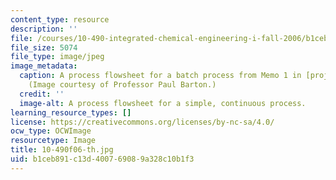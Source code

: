 ```yaml
---
content_type: resource
description: ''
file: /courses/10-490-integrated-chemical-engineering-i-fall-2006/b1ceb891c13d400769089a328c10b1f3_10-490f06-th.jpg
file_size: 5074
file_type: image/jpeg
image_metadata:
  caption: A process flowsheet for a batch process from Memo 1 in [projects](/courses/10-490-integrated-chemical-engineering-i-fall-2006/pages/projects).
    (Image courtesy of Professor Paul Barton.)
  credit: ''
  image-alt: A process flowsheet for a simple, continuous process.
learning_resource_types: []
license: https://creativecommons.org/licenses/by-nc-sa/4.0/
ocw_type: OCWImage
resourcetype: Image
title: 10-490f06-th.jpg
uid: b1ceb891-c13d-4007-6908-9a328c10b1f3
---
```

